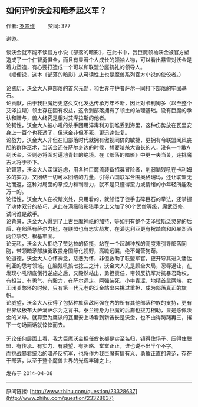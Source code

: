 ## 如何评价沃金和暗矛起义军？

作者: [罗四维](http://www.zhihu.com/people/kichiku)&nbsp;&nbsp;&nbsp;&nbsp;&nbsp;&nbsp;&nbsp;&nbsp; 赞同: 377


谢邀。<br><br>谈沃金就不能不读官方小说《部落的暗影》，在此书中，我巨魔领袖沃金被官方塑造成了一个仁智勇俱全，而且有显著个人成长的领袖人物，可以看出暴雪对沃金是着力塑造，有心要打造成一个可以和联盟分庭抗礼的领导人。<br>（顺便说，这本《部落的暗影》从可读性上也是魔兽系列官方小说的佼佼者。）<br><br>论资历，沃金大人算部落的首义元勋，和世界守护者萨尔一同打下部落的牢固基石。<br>论贡献，由于我巨魔历史悠久文化发达传承万年不断，因此对卡利姆多（以至整个艾泽拉斯）领土存在固有权益，这令到部落拥有了领土的法理基础。没有巨魔的承认和赠与，兽人终究是相对艾泽拉斯的他者。<br>论韧性，沃金大人被小吼的杀手团用淬毒利刃割喉丢到海里，这种伤势放在瓦里安身上一百个也死透了，但沃金非但不死，更迅速恢复。<br>论战力，沃金大人非但在旧部落时代就拥有傲视同侪的敏捷，更拥有令联盟闻风丧胆的群体巫术，当沃金还在萨尔身边的时候，想要暗杀大酋长的人，没有一个敢A到沃金，否则必将面对遍地青蛙的绝境。在《部落的暗影》中更一夫当关，连挑魔古大将于桥下。<br>论智慧，沃金大人深谋远虑，用各种巨魔流装备招募冒险者，削弱脑残吼在卡利姆多的实力，又团结一切可以团结的力量，引得八国联军合围奥格瑞玛，还让联盟无功而返，这种对局面的掌控力和判断力，就不是只懂得蛮力或情绪的小年轻所能及万一的。<br>论悟性，沃金大人在祝踏岚处，只用看的，就领悟了徒手击碎巨石的拳法，还掌握了魂体双分的技巧，从此在满级暗影猎手之上又加了90个武僧等级，魔武双修，试问谁是敌手。<br>论背景，沃金大人得到了上古巨魔神祇的加持，等如拥有整个艾泽拉斯泛灵界的后盾，在部落有萨尔力挺，在联盟也有忠实战友，在潘达利亚更有祝踏岚和风暴烈酒两位挚交，根基牢固。<br>论无私，沃金大人拒绝了赞达拉的招揽，站在一个超越种族的高度来引导部落同胞，带领暗矛部族勇敢投身国际化视野，高瞻远瞩，绝不蝇营狗苟。<br>论道德，沃金大人心怀禅念，慈悲为怀，非但救助了联盟军官，更开导其进入潘达利亚的思考领域。在脑残吼搞七捻三之计，沃金大人先是顾全大局，忍辱退让，在发现小吼彻底倒行逆施之后，又毅然站出，勇担责任，带领反抗军对抗暴君政权，有担当、有勇气、有毅力，在萨尔远走、阿强装死、小牛青涩、地精首鼠两端、女王闭关憋坏的时候，只有第一代元老的沃金站出来挑过重担，成为部落真正的旗帜。<br>论威望，沃金大人获得了包括种族宿敌阿强在内的所有其他部落种族的支持，更有世界级板布大萨满萨尔为之背书。泰兰德身为巨魔的后裔也拔刀相助，显是感佩沃金的义举。就算至为鹰派的瓦里安上场看到新酋长是沃金，也不由得踌躇再三，撂下一句场面话就悻悻而去。<br><br>无论任何层面上看，我大巨魔沃金担任酋长都是实至名归，镇得住场子、压得住联盟、有传承、有实力、有威望、有胆略、堂堂正正，谁也说不出半个不字。<br>而挑战暴君统治的暗矛反抗军，也将作为我巨魔有情有义、勇敢正直的典范，存在于部落，以至于整个魔兽世界的光辉丰碑之上。



发布于 2014-04-08



---
原问链接: [http://www.zhihu.com/question/23328637](http://www.zhihu.com/question/23328637)
